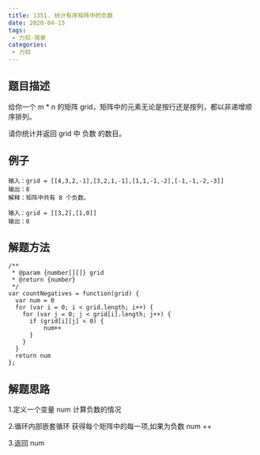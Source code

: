 ```yaml
---
title: 1351. 统计有序矩阵中的负数
date: 2020-04-15
tags:
 - 力扣-简单
categories: 
 - 力扣
---
```


## 题目描述
给你一个 m * n 的矩阵 grid，矩阵中的元素无论是按行还是按列，都以非递增顺序排列。 

请你统计并返回 grid 中 负数 的数目。
## 例子
```
输入：grid = [[4,3,2,-1],[3,2,1,-1],[1,1,-1,-2],[-1,-1,-2,-3]]
输出：8
解释：矩阵中共有 8 个负数。
```
```
输入：grid = [[3,2],[1,0]]
输出：0
```


## 解题方法

```
/**
 * @param {number[][]} grid
 * @return {number}
 */
var countNegatives = function(grid) {
  var num = 0
  for (var i = 0; i < grid.length; i++) {
    for (var j = 0; j < grid[i].length; j++) {
      if (grid[i][j] < 0) {
          num++
      }
    }
  }
  return num
};
```
## 解题思路

1.定义一个变量 num 计算负数的情况

2.循环内部嵌套循环 获得每个矩阵中的每一项,如果为负数 num ++

3.返回 num

